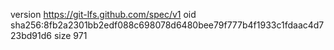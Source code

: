 version https://git-lfs.github.com/spec/v1
oid sha256:8fb2a2301bb2edf088c698078d6480bee79f777b4f1933c1fdaac4d723bd91d6
size 971
